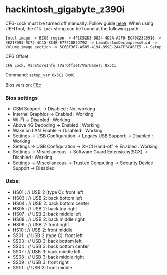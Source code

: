 # hackintosh_gigabyte_z390i

CFG-Lock must be turned off manually. Follow guide [here](https://dortania.github.io/OpenCore-Desktop-Guide/extras/msr-lock). When using UEFITool, the `CFG Lock` string can be found at the following path:

```
Intel image -> BIOS region -> 4F1C52D3-D824-4D2A-A2F0-EC40C23C5916 -> 9E21FD93-9C72-4C15-8C4B-E77F1DB2D792 -> LzmaCustomDecompressGuid -> Volume image section -> 5C60F367-A505-419A-859E-2A4FF6CA6FE5 -> Setup
```

CFG Offset:

```
CFG Lock, VarStoreInfo (VarOffset/VarName): 0x5C1
```

Command:
`setup_var 0x5C1 0x00`

Bios version: [F8c](https://www.gigabyte.com/ie/Motherboard/Z390-I-AORUS-PRO-WIFI-rev-10/support#support-dl-bios)

### Bios settings

- CSM Support -> Disabled : Not working
- Internal Graphics -> Enabled :  Working
- Wi-Fi -> Disabled :  Working
- Above 4G Decoding -> Enabled : Working
- Wake on LAN Enable -> Disabled : Working
- Settings -> USB Configuration -> Legacy USB Support -> Disabled : Working
- Settings -> USB Configuration -> XHCI Hand-off -> Enabled : Working
- Settings -> Miscellaneous -> Software Guard Extensions(SGX) -> Disabled : Working
- Settings -> Miscellaneous -> Trusted Computing -> Security Device Support -> Disabled

### Usbs:
- HS01 : // USB 2 (type C): front left
- HS03 : // USB 2: back bottom left
- HS04 : // USB 2: back bottom center
- HS05 : // USB 2: back top right
- HS07 : // USB 2: back middle left
- HS08 : // USB 2: back middle right
- HS09 : // USB 2: front right
- HS10 : // USB 2: front middle
- SS01 : // USB 2 (type C): front left
- SS03 : // USB 3: back bottom left
- SS04 : // USB 3: back bottom center
- SS07 : // USB 3: back middle left
- SS08 : // USB 3: back middle right
- SS09 : // USB 3: front right
- SS10 : // USB 3: front middle
